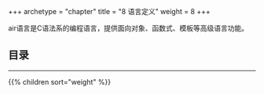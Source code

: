 +++
archetype = "chapter"
title = "8 语言定义"
weight = 8
+++

air语言是C语法系的编程语言，提供面向对象、函数式、模板等高级语言功能。

## 目录
---
{{% children sort="weight" %}}



